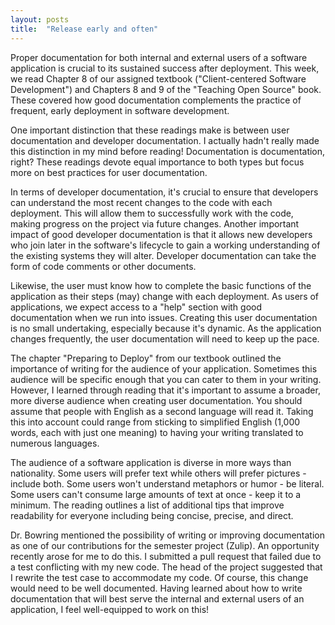 ```yaml
---
layout: posts
title:  "Release early and often"
---
```

Proper documentation for both internal and external users of a software application is crucial to its sustained success after deployment. This week, we read Chapter 8 of our assigned textbook ("Client-centered Software Development") and Chapters 8 and 9 of the "Teaching Open Source" book. These covered how good documentation complements the practice of frequent, early deployment in software development.

One important distinction that these readings make is between user documentation and developer documentation. I actually hadn't really made this distinction in my mind before reading! Documentation is documentation, right? These readings devote equal importance to both types but focus more on best practices for user documentation.

In terms of developer documentation, it's crucial to ensure that developers can understand the most recent changes to the code with each deployment. This will allow them to successfully work with the code, making progress on the project via future changes. Another important impact of good developer documentation is that it allows new developers who join later in the software's lifecycle to gain a working understanding of the existing systems they will alter. Developer documentation can take the form of code comments or other documents. 

Likewise, the user must know how to complete the basic functions of the application as their steps (may) change with each deployment. As users of applications, we expect access to a "help" section with good documentation when we run into issues. Creating this user documentation is no small undertaking, especially because it's dynamic. As the application changes frequently, the user documentation will need to keep up the pace.

The chapter "Preparing to Deploy" from our textbook outlined the importance of writing for the audience of your application. Sometimes this audience will be specific enough that you can cater to them in your writing. However, I learned through reading that it's important to assume a broader, more diverse audience when creating user documentation. You should assume that people with English as a second language will read it. Taking this into account could range from sticking to simplified English (1,000 words, each with just one meaning) to having your writing translated to numerous languages.

The audience of a software application is diverse in more ways than nationality. Some users will prefer text while others will prefer pictures - include both. Some users won't understand metaphors or humor - be literal. Some users can't consume large amounts of text at once - keep it to a minimum. The reading outlines a list of additional tips that improve readability for everyone including being concise, precise, and direct. 

Dr. Bowring mentioned the possibility of writing or improving documentation as one of our contributions for the semester project (Zulip). An opportunity recently arose for me to do this. I submitted a pull request that failed due to a test conflicting with my new code. The head of the project suggested that I rewrite the test case to accommodate my code. Of course, this change would need to be well documented. Having learned about how to write documentation that will best serve the internal and external users of an application, I feel well-equipped to work on this!
